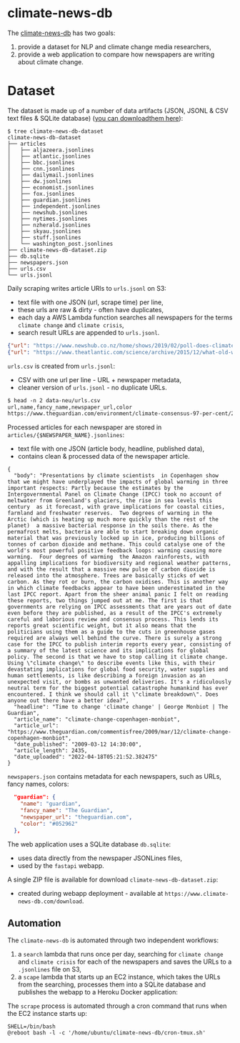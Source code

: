 # climate-news-db

The [climate-news-db](http://www.climate-news-db.com/) has two goals:

1. provide a dataset for NLP and climate change media researchers,
2. provide a web application to compare how newspapers are writing about climate change.

# Dataset

The dataset is made up of a number of data artifacts (JSON, JSONL & CSV text files & SQLite database) ([you can downloadthem here](https://www.climate-news-db.com/download)):

```
$ tree climate-news-db-dataset
climate-news-db-dataset
├── articles
│   ├── aljazeera.jsonlines
│   ├── atlantic.jsonlines
│   ├── bbc.jsonlines
│   ├── cnn.jsonlines
│   ├── dailymail.jsonlines
│   ├── dw.jsonlines
│   ├── economist.jsonlines
│   ├── fox.jsonlines
│   ├── guardian.jsonlines
│   ├── independent.jsonlines
│   ├── newshub.jsonlines
│   ├── nytimes.jsonlines
│   ├── nzherald.jsonlines
│   ├── skyau.jsonlines
│   ├── stuff.jsonlines
│   └── washington_post.jsonlines
├── climate-news-db-dataset.zip
├── db.sqlite
├── newspapers.json
├── urls.csv
└── urls.jsonl
```

Daily scraping writes article URls to `urls.jsonl` on S3:

- text file with one JSON (url, scrape time) per line,
- these urls are raw & dirty - often have duplicates,
- each day a AWS Lambda function searches all newspapers for the terms `climate change` and `climate crisis`,
- search result URLs are appended to `urls.jsonl`.

```json
{"url": "https://www.newshub.co.nz/home/shows/2019/02/poll-does-climate-change-scare-you.html", "search_time_UTC": "01/01/2021 01:16:17"}
{"url": "https://www.theatlantic.com/science/archive/2015/12/what-old-weather-reports-dont-reveal-about-climate-change/419850/", "search_time_UTC": "01/01/2021 01:16:17"}
```

`urls.csv` is created from `urls.jsonl`:

- CSV with one url per line - URL + newspaper metadata,
- cleaner version of `urls.jsonl` - no duplicate URLs.

```txt
$ head -n 2 data-neu/urls.csv
url,name,fancy_name,newspaper_url,color
https://www.theguardian.com/environment/climate-consensus-97-per-cent/2017/oct/18/clifi-a-new-way-to-talk-about-climate-change,guardian,The Guardian,theguardian.com,#052962
```

Processed articles for each newspaper are stored in `articles/{$NEWSPAPER_NAME}.jsonlines`:

- text file with one JSON (article body, headline, published data),
- contains clean & processed data of the newspaper article.

```
{
  "body": "Presentations by climate scientists  in Copenhagen show that we might have underplayed the impacts of global warming in three important respects: Partly because the estimates by the Intergovernmental Panel on Climate Change (IPCC) took no account of meltwater from Greenland's glaciers, the rise in sea levels this century  as it forecast, with grave implications for coastal cities, farmland and freshwater reserves.  Two degrees of warming in the Arctic (which is heating up much more quickly than the rest of the planet)  a massive bacterial response in the soils there. As the permafrost melts, bacteria are able to start breaking down organic material that was previously locked up in ice, producing billions of tonnes of carbon dioxide and methane. This could catalyse one of the world's most powerful positive feedback loops: warming causing more warming.  Four degrees of warming  the Amazon rainforests, with appalling implications for biodiversity and regional weather patterns, and with the result that a massive new pulse of carbon dioxide is released into the atmosphere. Trees are basically sticks of wet carbon. As they rot or burn, the carbon oxidises. This is another way in which climate feedbacks appear to have been underestimated in the last IPCC report. Apart from the sheer animal panic I felt on reading these reports, two things jumped out at me. The first is that governments are relying on IPCC assessments that are years out of date even before they are published, as a result of the IPCC's extremely careful and laborious review and consensus process. This lends its reports great scientific weight, but it also means that the politicians using them as a guide to the cuts in greenhouse gases required are always well behind the curve. There is surely a strong case for the IPCC to publish interim reports every year, consisting of a summary of the latest science and its implications for global policy. The second is that we have to stop calling it climate change. Using \"climate change\" to describe events like this, with their devastating implications for global food security, water supplies and human settlements, is like describing a foreign invasion as an unexpected visit, or bombs as unwanted deliveries. It's a ridiculously neutral term for the biggest potential catastrophe humankind has ever encountered. I think we should call it \"climate breakdown\". Does anyone out there have a better idea?",
  "headline": "Time to change 'climate change' | George Monbiot | The Guardian",
  "article_name": "climate-change-copenhagen-monbiot",
  "article_url": "https://www.theguardian.com/commentisfree/2009/mar/12/climate-change-copenhagen-monbiot",
  "date_published": "2009-03-12 14:30:00",
  "article_length": 2435,
  "date_uploaded": "2022-04-18T05:21:52.382475"
}
```

`newspapers.json` contains metadata for each newspapers, such as URLs, fancy names, colors:

```json
  "guardian": {
    "name": "guardian",
    "fancy_name": "The Guardian",
    "newspaper_url": "theguardian.com",
    "color": "#052962"
  },
```

The web application uses a SQLite database `db.sqlite`:

- uses data directly from the newspaper JSONLines files,
- used by the `fastapi` webapp.

A single ZIP file is available for download `climate-news-db-dataset.zip`:

- created during webapp deployment - available at `https://www.climate-news-db.com/download`.


## Automation

The `climate-news-db` is automated through two independent workflows:

1. a `search` lambda that runs once per day, searching for `climate change` and `climate crisis` for each of the newspapers and saves the URLs to a `.jsonlines` file on S3,
2. a `scape` lambda that starts up an EC2 instance, which takes the URLs from the searching, processes them into a SQLite database and publishes the webapp to a Heroku Docker application:

The `scrape` process is automated through a cron command that runs when the EC2 instance starts up:

```crontab
SHELL=/bin/bash
@reboot bash -l -c '/home/ubuntu/climate-news-db/cron-tmux.sh'
```
